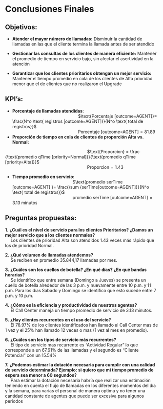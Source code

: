 # Conclusiones Finales
## Objetivos: 
- **Atender el mayor número de llamadas:** 
Disminuir la cantidad de llamadas en las que el cliente termina la llamada antes de ser atendido

- **Gestionar las consultas de los clientes de manera eficiente:** 
Mantener el promedio de tiempo en servicio bajo, sin afectar el asertividad en la atención

- **Garantizar que los clientes prioritarios obtengan un mejor servicio:** 
Mantener el tiempo promedio en cola de los clientes de Alta prioridad menor que el de clientes que no realizaron el Upgrade

## KPI’s:
- **Porcentaje de llamadas atendidas:**<br>
&emsp; &emsp; &emsp; &emsp; &emsp; &emsp; &emsp; &emsp; &emsp; &emsp; &emsp; &emsp;
$\text{Porcentaje [outcome=AGENT]}= \frac{N^o \text{ registros [outcome=AGENT]}}{N^o \text{ total de registros}}$ <br>
&emsp; &emsp; &emsp; &emsp; &emsp; &emsp; &emsp; &emsp; &emsp; &emsp; &emsp; &emsp;
$\text{Porcentaje [outcome=AGENT]}= 81.89%$ <br>
- **Proporción de tiempo en cola de clientes de proporción Alta vs. Normal:**<br>

&emsp; &emsp; &emsp; &emsp; &emsp; &emsp; &emsp; &emsp; &emsp; &emsp; &emsp; &emsp; &emsp; &emsp; &emsp;
$\text{Proporcion} = \frac {\text{promedio qTime [priority=Normal]}}{\text{promedio qTime [priority=Alta]}}$ <br>
&emsp; &emsp; &emsp; &emsp; &emsp; &emsp; &emsp; &emsp; &emsp; &emsp; &emsp; &emsp; &emsp; &emsp; &emsp;
$\text{Proporcion} =1.43$

- **Tiempo promedio en servicio:**<br>
&emsp; &emsp; &emsp; &emsp; &emsp; &emsp; &emsp; &emsp; &emsp; &emsp; &emsp;
$\text{promedio serTime [outcome=AGENT] }=  \frac{\sum {serTime[outcome=AGENT]}}{N^o \text{ total de registros}}$ <br>
&emsp; &emsp; &emsp; &emsp; &emsp; &emsp; &emsp; &emsp; &emsp; &emsp; &emsp;
$\text{promedio serTime [outcome=AGENT]} = 3.13 \text{ minutos}$

## Preguntas propuestas:
**1.** **¿Cuál es el nivel de servicio para los clientes Prioritarios? ¿Damos un mejor servicio que a los clientes normales?** <br>
&emsp; Los clientes de prioridad Alta son atendidos 1.43 veces más rápido que los de prioridad Normal. <br>

**2.** **¿Qué volumen de llamadas atendemos?** <br>
&emsp; Se reciben en promedio 35.844,17 llamadas por mes. <br>

**3.** **¿Cuáles son los cuellos de botella? ¿En qué días? ¿En qué bandas horarias?** <br>
&emsp; Se identifico que entre semana (Domingo a Jueves) se presenta un cuello de botella alrededor de las 3 p.m. y nuevamente entre 10 p.m. y 11 p.m. Para los días Sabado y Domingo se identifico que esto sucede entre 7 p.m. y 10 p.m. <br>

**4.** **¿Cómo es la eficiencia y productividad de nuestros agentes?** <br>
&emsp; El Call Center maneja un tiempo promedio de servicio de 3.13 minutos.   <br>

**5.** **¿Hay clientes recurrentes en el uso del servicio?** <br>
&emsp; El 78.97% de los clientes identificados han llamado al Call Center mas de 1 vez y el 25% han llamado 12 veces o mas (1 vez al mes en promedio). <br>

**6.** **¿Cuáles son los tipos de servicio más recurrentes?** <br>
&emsp; El tipo de servicio mas recurrente es “Actividad Regular” lo que corresponde a un 67.61% de las llamadas y el segundo es “Cliente Potencial” con un 15.54% <br>

**7.** **¿Podemos estimar la dotación necesaria para cumplir con una calidad de servicio determinada? Ejemplo: si quiero que mi tiempo promedio de espera sea menor a 60 segundos?** <br>
&emsp; Para estimar la dotación necesaria habría que realizar una estimación teniendo en cuenta el flujo de llamadas en los diferentes momentos del día y la semana, para varias el personal de manera optima y no tener una cantidad constante de agentes que puede ser excesiva para algunos periodos

